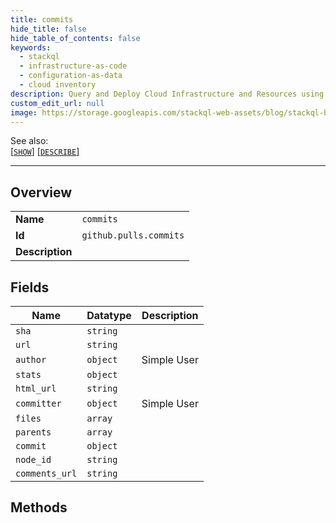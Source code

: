 ```yaml
---
title: commits
hide_title: false
hide_table_of_contents: false
keywords:
  - stackql
  - infrastructure-as-code
  - configuration-as-data
  - cloud inventory
description: Query and Deploy Cloud Infrastructure and Resources using SQL
custom_edit_url: null
image: https://storage.googleapis.com/stackql-web-assets/blog/stackql-blog-post-featured-image.png
---
```

  
    
See also:   
[[` SHOW `]](/docs/language-spec/show) [[` DESCRIBE `]](/docs/language-spec/describe)  
* * * 
## Overview
<table><tbody>
<tr><td><b>Name</b></td><td><code>commits</code></td></tr>
<tr><td><b>Id</b></td><td><code>github.pulls.commits</code></td></tr>
<tr><td><b>Description</b></td><td></td></tr>
</tbody></table>

## Fields
| Name | Datatype | Description |
| ---- | -------- | ----------- |
| `sha` | `string` |  |
| `url` | `string` |  |
| `author` | `object` | Simple User |
| `stats` | `object` |  |
| `html_url` | `string` |  |
| `committer` | `object` | Simple User |
| `files` | `array` |  |
| `parents` | `array` |  |
| `commit` | `object` |  |
| `node_id` | `string` |  |
| `comments_url` | `string` |  |
## Methods
